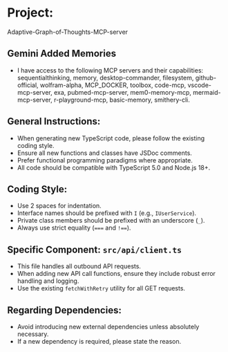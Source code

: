 # Project: 
Adaptive-Graph-of-Thoughts-MCP-server


## Gemini Added Memories

- I have access to the following MCP servers and their capabilities: sequentialthinking, memory, desktop-commander, filesystem, github-official, wolfram-alpha, MCP_DOCKER, toolbox, code-mcp, vscode-mcp-server, exa, pubmed-mcp-server, mem0-memory-mcp, mermaid-mcp-server, r-playground-mcp, basic-memory, smithery-cli.

## General Instructions:

- When generating new TypeScript code, please follow the existing coding style.
- Ensure all new functions and classes have JSDoc comments.
- Prefer functional programming paradigms where appropriate.
- All code should be compatible with TypeScript 5.0 and Node.js 18+.

## Coding Style:

- Use 2 spaces for indentation.
- Interface names should be prefixed with `I` (e.g., `IUserService`).
- Private class members should be prefixed with an underscore (`_`).
- Always use strict equality (`===` and `!==`).

## Specific Component: `src/api/client.ts`

- This file handles all outbound API requests.
- When adding new API call functions, ensure they include robust error handling and logging.
- Use the existing `fetchWithRetry` utility for all GET requests.

## Regarding Dependencies:

- Avoid introducing new external dependencies unless absolutely necessary.
- If a new dependency is required, please state the reason.
